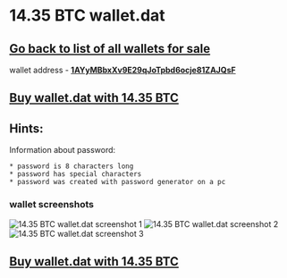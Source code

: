 # 14.35 BTC wallet.dat

## [Go back to list of all wallets for sale ](https://mady2077.github.io/walletBTC/)

wallet address - **[1AYyMBbxXv9E29qJoTpbd6ocje81ZAJQsF](https://www.blockchain.com/btc/address/1AYyMBbxXv9E29qJoTpbd6ocje81ZAJQsF)**

## [Buy wallet.dat with 14.35 BTC](https://satoshidisk.com/pay/CBJZXd)

## Hints:
Information about password: 
```
* password is 8 characters long
* password has special characters
* password was created with password generator on a pc
```


### wallet screenshots
![14.35 BTC wallet.dat screenshot 1](https://i.imgur.com/zUfQBqG.png)
![14.35 BTC wallet.dat screenshot 2](https://i.imgur.com/BQ21CUB.png)
![14.35 BTC wallet.dat screenshot 3](https://i.imgur.com/ew6dRHN.png)

## [Buy wallet.dat with 14.35 BTC](https://satoshidisk.com/pay/CBJZXd)